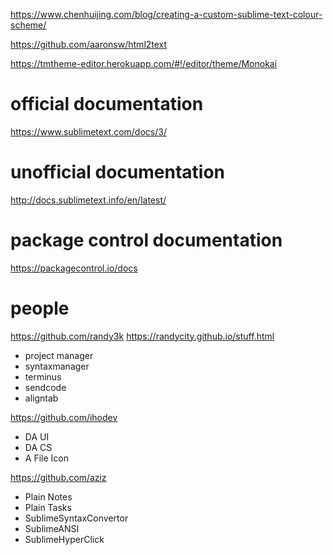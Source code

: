 https://www.chenhuijing.com/blog/creating-a-custom-sublime-text-colour-scheme/

https://github.com/aaronsw/html2text

https://tmtheme-editor.herokuapp.com/#!/editor/theme/Monokai

# official documentation
https://www.sublimetext.com/docs/3/

# unofficial documentation
http://docs.sublimetext.info/en/latest/

# package control documentation
https://packagecontrol.io/docs

# people
https://github.com/randy3k
https://randycity.github.io/stuff.html
- project manager
- syntaxmanager
- terminus
- sendcode
- aligntab

https://github.com/ihodev
- DA UI
- DA CS
- A File Icon

https://github.com/aziz
- Plain Notes
- Plain Tasks
- SublimeSyntaxConvertor
- SublimeANSI
- SublimeHyperClick


